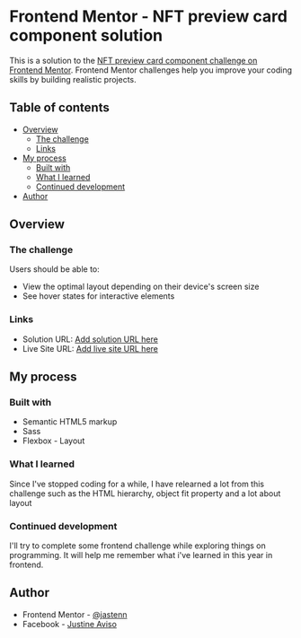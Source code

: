 # Frontend Mentor - NFT preview card component solution

This is a solution to the [NFT preview card component challenge on Frontend Mentor](https://www.frontendmentor.io/challenges/nft-preview-card-component-SbdUL_w0U). Frontend Mentor challenges help you improve your coding skills by building realistic projects.

## Table of contents

- [Overview](#overview)
  - [The challenge](#the-challenge)
  - [Links](#links)
- [My process](#my-process)
  - [Built with](#built-with)
  - [What I learned](#what-i-learned)
  - [Continued development](#continued-development)
- [Author](#author)


## Overview

### The challenge

Users should be able to:

- View the optimal layout depending on their device's screen size
- See hover states for interactive elements

### Links

- Solution URL: [Add solution URL here](https://www.frontendmentor.io/challenges/nft-preview-card-component-SbdUL_w0U/hub/responsive-layout-with-flexbox-OGSJ3E68G)
- Live Site URL: [Add live site URL here](https://nft-preview-component-justine-aviso.netlify.app/)

## My process

### Built with

- Semantic HTML5 markup
- Sass
- Flexbox - Layout

### What I learned

Since I've stopped coding for a while, I have relearned a lot from this challenge such as the HTML hierarchy, object fit property and a lot about layout

### Continued development

I'll try to complete some frontend challenge while exploring things on programming. It will help me remember what i've learned in this year in frontend.

## Author

- Frontend Mentor - [@jastenn](https://www.frontendmentor.io/profile/jastenn)
- Facebook - [Justine Aviso](https://www.facebook.com/aviso.jstn)
